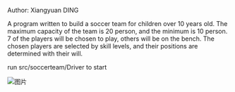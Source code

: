 Author: Xiangyuan DING

A program written to build a soccer team for children over 10 years old. 
The maximum capacity of the team is 20 person, and the minimum is 10 person. 
7 of the players will be chosen to play, others will be on the bench. 
The chosen players are selected by skill levels, and their positions are determined with their will.

run src/soccerteam/Driver to start

![图片](https://github.com/xiangyuanding/Football-team-builder/assets/92667653/0d7e3834-4bb5-4256-879d-705836d0b44a)
